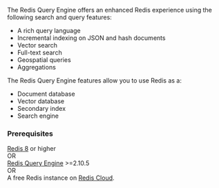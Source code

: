 The Redis Query Engine offers an enhanced Redis experience using the following search and query features:

- A rich query language
- Incremental indexing on JSON and hash documents
- Vector search
- Full-text search
- Geospatial queries
- Aggregations

The Redis Query Engine features allow you to use Redis as a:

- Document database
- Vector database
- Secondary index
- Search engine

### Prerequisites

[Redis 8](https://hub.docker.com/layers/library/redis/8.0.3/images/sha256-426e6823fb1778e8c49f327f9e5af00e505a7fca726ffe11b7930eb1d99ef5fd) or higher \
OR \
[Redis Query Engine](https://github.com/RediSearch/RediSearch/) >=2.10.5 \
OR \
A free Redis instance on [Redis Cloud](https://redis.io/try-free/?utm_source=redisinsight&utm_medium=app&utm_campaign=redis_query_engine_tutorial).
